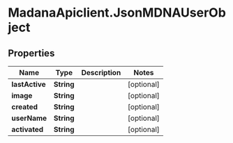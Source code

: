 # MadanaApiclient.JsonMDNAUserObject

## Properties

Name | Type | Description | Notes
------------ | ------------- | ------------- | -------------
**lastActive** | **String** |  | [optional] 
**image** | **String** |  | [optional] 
**created** | **String** |  | [optional] 
**userName** | **String** |  | [optional] 
**activated** | **String** |  | [optional] 


